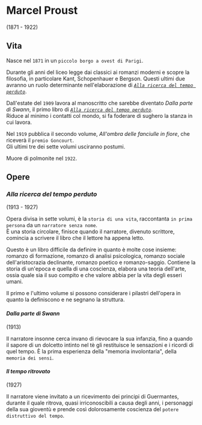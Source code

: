 # Marcel Proust
(1871 - 1922)

## Vita

Nasce nel `1871` in un `piccolo borgo a ovest di Parigi`.

Durante gli anni del liceo legge dai classici ai romanzi moderni e scopre la filosofia, in particolare Kant, Schopenhauer e Bergson. Questi ultimi due avranno un ruolo determinante nell'elaborazione di *[`Alla ricerca del tempo perduto`][alla-ricerca-del-tempo-perduto]*.

Dall'estate del `1909` lavora al manoscritto che sarebbe diventato *Dalla parte di Swann*, il primo libro di *[`Alla ricerca del tempo perduto`][alla-ricerca-del-tempo-perduto]*.\
Riduce al minimo i contatti col mondo, si fa foderare di sughero la stanza in cui lavora.

Nel `1919` pubblica il secondo volume, *All'ombra delle fanciulle in fiore*, che riceverà il `premio Goncourt`.\
Gli ultimi tre dei sette volumi usciranno postumi.

Muore di polmonite nel `1922`.

## Opere

### *Alla ricerca del tempo perduto*
(1913 - 1927)

Opera divisa in sette volumi, è la `storia di una vita`, raccontanta `in prima persona` da un `narratore senza nome`.\
È una storia circolare, finisce quando il narratore, divenuto scrittore, comincia a scrivere il libro che il lettore ha appena letto.

Questo è un libro difficile da definire in quanto è molte cose insieme: romanzo di formazione, romanzo di analisi psicologica, romanzo sociale dell'aristocrazia declinante, romanzo poetico e romanzo-saggio. Contiene la storia di un'epoca e quella di una coscienza, elabora una teoria dell'arte, ossia quale sia il suo compito e che valore abbia per la vita degli esseri umani.

Il primo e l'ultimo volume si possono considerare i pilastri dell'opera in quanto la definiscono e ne segnano la struttura.

#### *Dalla parte di Swann*
(1913)

Il narratore insonne cerca invano di rievocare la sua infanzia, fino a quando il sapore di un dolcetto intinto nel tè gli restituisce le sensazioni e i ricordi di quel tempo. È la prima esperienza della "memoria involontaria", della `memoria dei sensi`.

#### *Il tempo ritrovato*
(1927)

Il narratore viene invitato a un ricevimento dei principi di Guermantes, durante il quale ritrova, quasi irriconoscibili a causa degli anni, i personaggi della sua gioventù e prende così dolorosamente coscienza del `potere distruttivo del tempo`.

[alla-ricerca-del-tempo-perduto]: #alla-ricerca-del-tempo-perduto

